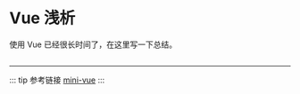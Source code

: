 # Vue 浅析

使用 Vue 已经很长时间了，在这里写一下总结。

##

---

::: tip 参考链接
[mini-vue](https://github.com/yhlben/mini-vue)
:::

